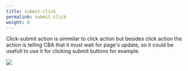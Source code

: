 ```yaml
---
title: submit-click
permalink: submit-click
weight: 8
---
```


Click-submit action is simmilar to click action but besides click action the action is telling CBA that it must wait for page's update, so it could be usefull to use it for clicking submit buttons for example. 

![](/images/extension/actions/click-submit.jpg)
